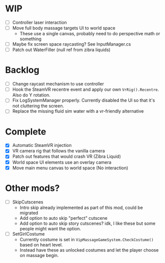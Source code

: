 ﻿# WIP

- [ ] Controller laser interaction
- [ ] Move full body massage targets UI to world space
  - These use a single canvas, probably need to do perspective math or something
- [ ] Maybe fix screen space raycasting? See InputManager.cs
- [ ] Patch out WaterFiller (null ref from zibra liquids)

# Backlog

- [ ] Change raycast mechanism to use controller
- [ ] Hook the SteamVR recentre event and apply our own `VrRig().Recentre`. Also do Y rotation.
- [ ] Fix LogSystemManager properly. Currently disabled the UI so that it's not cluttering the screen.
- [ ] Replace the missing fluid sim water with a vr-friendly alternative

# Complete

- [X] Automatic SteamVR injection
- [X] VR camera rig that follows the vanilla camera
- [X] Patch out features that would crash VR (Zibra Liquid)
- [X] World space UI elements use an overlay camera
- [X] Move main menu canvas to world space (No interaction)

# Other mods?

- [ ] SkipCutscenes
  - Intro skip already implemented as part of this mod, could be migrated
  - Add option to auto skip "perfect" cutscene
  - Add option to auto skip story cutscenes? idk, I like these but some people might want the option.
- [ ] SetGirlCostume 
  - Currently costume is set in `VipMassageGameSystem.CheckCostume()` based on heart level.
  - Instead have these as unlocked costumes and let the player choose on massage begin.